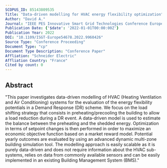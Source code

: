 ```yaml
---
SCOPUS_ID: 85143809535
Title: "Data-driven modelling for HVAC energy flexibility optimization"
Author: "David A."
Journal: "IEEE PES Innovative Smart Grid Technologies Conference Europe"
Publication Date: {'$date': '2022-01-01T00:00:00Z'}
Publication Year: 2022
DOI: "10.1109/ISGT-Europe54678.2022.9960426"
Source Type: "Conference Proceeding"
Document Type: "cp"
Document Type Description: "Conference Paper"
Affliation: "Schneider Electric"
Affliation Country: "France"
Cited by count: 0
---
```


## Abstract
"This paper investigates data-driven modelling of HVAC (Heating Ventilation and Air Conditioning) systems for the evaluation of the energy flexibility potentials in a Demand Response (DR) scheme. We focus on the load shifting strategy that consists in preheating/precooling the building to allow a load reduction during a DR event. A data-driven model is used to estimate the balance between the preheating and the shedded energy. Optimization in terms of setpoint changes is then performed in order to maximize an economic objective function based on a market reward model. Potential yearly outcomes are evaluated by using an advanced dynamic multi-zone building simulation tool. The modelling approach is easily scalable as it is purely data-driven and does not require information about the HVAC sub-systems, relies on data from commonly available sensors and can be easily implemented in an existing Building Management System (BMS)."

